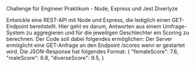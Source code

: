 Challenge für Engineer Praktikum - Node,
Express und Jest
Diverlyze

Entwickle eine REST-API mit Node und Express, die lediglich einen GET-Endpoint bereitstellt.
Hier geht es darum, Antworten aus einem Umfrage-System zu aggregieren und für die
jeweiligen Geschlechter ein Scoring zu berechnen. Der Code soll dabei folgendes ermöglichen:
Der Server ermöglicht eine GET-Anfrage an den Endpoint /scores wenn er gestartet wird.
Die JSON-Response hat folgendes Format:
{
"femaleScore": 7.6,
"maleScore": 6.8,
"diverseScore": 9.5,
}

